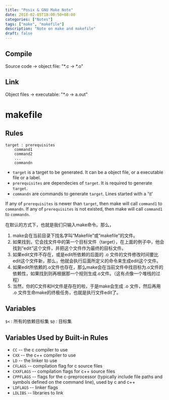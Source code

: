 ```yaml
---
title: "Posix & GNU Make Note"
date: 2018-02-05T18:00:50+08:00
categories: ["Notes"]
tags: ["make", "makefile"]
description: "Note on make and makefile"
draft: false
---
```


## Compile

Source code -> object file: "\*.c -> \*.o"

## Link

Object files -> executable: "\*.o -> a.out"

# makefile

## Rules

```
target : prerequisites
    command1
    command2
    ...
    commandn
```

- `target` is a target to be generated.  It can be a object file, or a executable file or a label.
- `prerequisites` are dependecies of `target`.  It is required to generate `target`.
- `commandn` are commands to generate `target`.  Lines started with a '\t'

If any of `prerequisites` is newer than `target`, then make will call `command1` to `commandn`.
If any of `prerequisites` is not existed, then make will call `command1` to `commandn`.

在默认的方式下，也就是我们只输入make命令。那么，

1. make会在当前目录下找名字叫“Makefile”或“makefile”的文件。
2. 如果找到，它会找文件中的第一个目标文件（target），在上面的例子中，他会找到“edit”这个文件，并把这个文件作为最终的目标文件。
3. 如果edit文件不存在，或是edit所依赖的后面的 .o 文件的文件修改时间要比edit这个文件新，那么，他就会执行后面所定义的命令来生成edit这个文件。
4. 如果edit所依赖的.o文件也存在，那么make会在当前文件中找目标为.o文件的依赖性，如果找到则再根据那一个规则生成.o文件。（这有点像一个堆栈的过程）
5. 当然，你的C文件和H文件是存在的啦，于是make会生成 .o 文件，然后再用 .o 文件生命make的终极任务，也就是执行文件edit了。

## Variables

`$<` : 所有的依赖目标集
`$@` : 目标集

## Variables Used by Built-in Rules

- `CC` -- the c compiler to use
- `CXX` -- the c++ compiler to use
- `LD` -- the linker to use
- `CFLAGS` -- compilation flag for c source files
- `CXXFLAGS` -- compilation flags for c++ source files
- `CPPFLAGS` -- flags for the c-preprocessor (typically include file paths and symbols defined on the command line), used by c and c++
- `LDFLAGS` -- linker flags
- `LDLIBS` -- libraries to link
